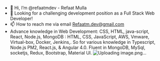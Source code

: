 - 👋 Hi, I’m @refaatmdev - Refaat Mulla
- 👀 Looking for a challenging development position as a Full Stack Web Developer!
- 📫 How to reach me via email Refaatm.dev@gmail.com
- 	Advance knowledge in Web Development: CSS, HTML, java-script, React, Node.js, MongoDB : HTML, CSS, JavaScript,  AWS, Vmware, Virtual-box, Docker, Jenkins,. So for various knowledge in Typescript, Node.js PM2, React.js, & Angular 4.0. Fluent in MongoDB, MySql, socketjs, Redux, Bootstrap, Material UI. ![Uploading image.png…]()


<!---
refaatmdev/refaatmdev is a ✨ special ✨ repository because its `README.md` (this file) appears on your GitHub profile.
You can click the Preview link to take a look at your changes.
--->
